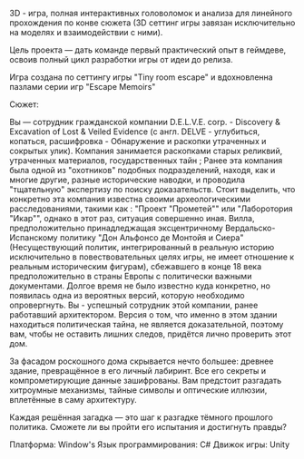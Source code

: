 3D - игра, полная интерактивных головоломок и анализа для линейного прохождения по конве сюжета (3D сеттинг игры завязан исключительно на моделях и взаимодействии с ними).

Цель проекта — дать команде первый практический опыт в геймдеве, освоив полный цикл разработки игры от идеи до релиза.

Игра создана по сеттингу игры "Tiny room escape" и вдохновленна пазлами серии игр "Escape Memoirs"

Сюжет:

Вы — сотрудник гражданской компании D.E.L.V.E. corp. - Discovery & Excavation of Lost & Veiled Evidence (с англ. DELVE - углубиться, копаться, расшифровка - Обнаружение и раскопки утраченных и сокрытых улик). Компания занимается раскопками старых реликвий, утраченных материалов, государственных тайн ; Ранее эта компания была одной из "охотников" подобных подразделений, находя, как и многие другие, разные исторические наводки, и проводила "тщательную" экспертизу по поиску доказательств. Стоит выделить, что конкретно эта компания известна своими археологическими расследованиями, такими как : "Проект "Прометей"" или "Лаборотория "Икар"", однако в этот раз, ситуация совершенно иная. Вилла, предположительно принадледжащая эксцентричному Вердальско-Испанскому политику "Дон Альфонсо де Монтойя и Сиера" (Несуществующий политик, интегрированный в реальную историю исключительно в повествовательных целях игры, не имеет отношение к реальным историческим фигурам), сбежавшего в конце 18 века предположительно в страны Европы с политически важными документами. Долгое время не было известно куда конкретно, но появилась одна из вероятных версий, которую необходимо опровергнуть. Вы - успешный сотрудник этой компании, ранее работавший архитектором. Версия о том, что именно в этом здании находиться политическая тайна, не является доказательной, поэтому вам, чтобы не оставить лишних следов, придётся лично проверить этот дом.

За фасадом роскошного дома скрывается нечто большее: древнее здание, превращённое в его личный лабиринт. Все его секреты и компрометирующие данные зашифрованы. Вам предстоит разгадать хитроумные механизмы, тайные символы и оптические иллюзии, вплетённые в саму архитектуру.

Каждая решённая загадка — это шаг к разгадке тёмного прошлого политика. Сможете ли вы пройти его испытания и достигнуть правды?

Платформа: Window's
Язык программирования: C#
Движок игры: Unity
